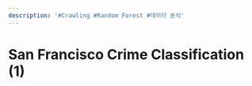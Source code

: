 ```yaml
---
description: '#Crawling #Random Forest #데이터 분석'
---
```


# San Francisco Crime Classification (1)

<figure><img src="../../../.gitbook/assets/1 (3).png" alt=""><figcaption></figcaption></figure>

<figure><img src="../../../.gitbook/assets/2 (3).png" alt=""><figcaption></figcaption></figure>

<figure><img src="../../../.gitbook/assets/3 (1).png" alt=""><figcaption></figcaption></figure>

<figure><img src="../../../.gitbook/assets/4 (1).png" alt=""><figcaption></figcaption></figure>

<figure><img src="../../../.gitbook/assets/5 (1).png" alt=""><figcaption></figcaption></figure>

<figure><img src="../../../.gitbook/assets/6 (3).png" alt=""><figcaption></figcaption></figure>

<figure><img src="../../../.gitbook/assets/7 (1).png" alt=""><figcaption></figcaption></figure>

<figure><img src="../../../.gitbook/assets/8 (1).png" alt=""><figcaption></figcaption></figure>

<figure><img src="../../../.gitbook/assets/9 (3).png" alt=""><figcaption></figcaption></figure>

<figure><img src="../../../.gitbook/assets/10 (3).png" alt=""><figcaption></figcaption></figure>

<figure><img src="../../../.gitbook/assets/11 (3).png" alt=""><figcaption></figcaption></figure>

<figure><img src="../../../.gitbook/assets/12 (2).png" alt=""><figcaption></figcaption></figure>

<figure><img src="../../../.gitbook/assets/13 (1).png" alt=""><figcaption></figcaption></figure>

<figure><img src="../../../.gitbook/assets/14 (2).png" alt=""><figcaption></figcaption></figure>

<figure><img src="../../../.gitbook/assets/15 (1).png" alt=""><figcaption></figcaption></figure>

<figure><img src="../../../.gitbook/assets/16 (1).png" alt=""><figcaption></figcaption></figure>

<figure><img src="../../../.gitbook/assets/17 (1).png" alt=""><figcaption></figcaption></figure>

<figure><img src="../../../.gitbook/assets/18 (1).png" alt=""><figcaption></figcaption></figure>

<figure><img src="../../../.gitbook/assets/19.png" alt=""><figcaption></figcaption></figure>

<figure><img src="../../../.gitbook/assets/20.png" alt=""><figcaption></figcaption></figure>

<figure><img src="../../../.gitbook/assets/21.png" alt=""><figcaption></figcaption></figure>

<figure><img src="../../../.gitbook/assets/22.png" alt=""><figcaption></figcaption></figure>

<figure><img src="../../../.gitbook/assets/23.png" alt=""><figcaption></figcaption></figure>

<figure><img src="../../../.gitbook/assets/24.png" alt=""><figcaption></figcaption></figure>

<figure><img src="../../../.gitbook/assets/25.png" alt=""><figcaption></figcaption></figure>

<figure><img src="../../../.gitbook/assets/26.png" alt=""><figcaption></figcaption></figure>

<figure><img src="../../../.gitbook/assets/27.png" alt=""><figcaption></figcaption></figure>

<figure><img src="../../../.gitbook/assets/28.png" alt=""><figcaption></figcaption></figure>

<figure><img src="../../../.gitbook/assets/29.png" alt=""><figcaption></figcaption></figure>

<figure><img src="../../../.gitbook/assets/30.png" alt=""><figcaption></figcaption></figure>

<figure><img src="../../../.gitbook/assets/31.png" alt=""><figcaption></figcaption></figure>

<figure><img src="../../../.gitbook/assets/32.png" alt=""><figcaption></figcaption></figure>

<figure><img src="../../../.gitbook/assets/33.png" alt=""><figcaption></figcaption></figure>

<figure><img src="../../../.gitbook/assets/34.png" alt=""><figcaption></figcaption></figure>

<figure><img src="../../../.gitbook/assets/35.png" alt=""><figcaption></figcaption></figure>
